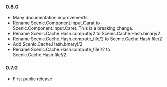### 0.8.0
* Many documentation improvements
* Rename Scenic.Component.Input.Carat to Scenic.Component.Input.Caret. This is a breaking change.
* Rename Scenic.Cache.Hash.compute/2 to Scenic.Cache.Hash.binary/2
* Rename Scenic.Cache.Hash.compute_file/2 to Scenic.Cache.Hash.file/2
* Add Scenic.Cache.Hash.binary!/2
* Rename Scenic.Cache.Hash.compute_file!/2 to Scenic.Cache.Hash.file!/2

### 0.7.0
* First public release